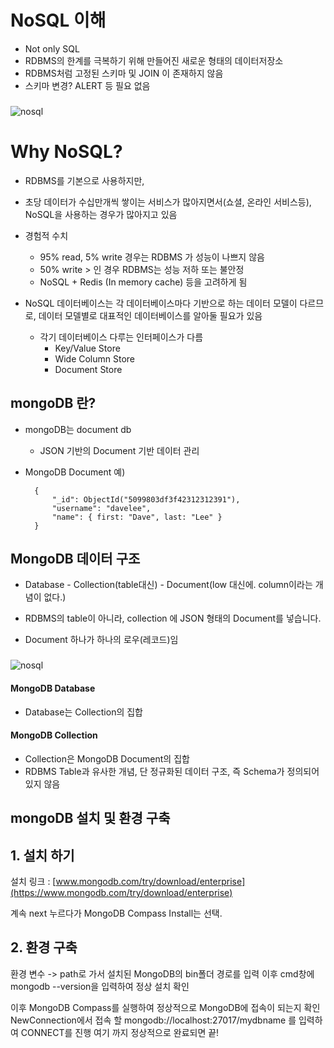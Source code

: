# NoSQL 이해
-   Not only SQL
-   RDBMS의 한계를 극복하기 위해 만들어진 새로운 형태의 데이터저장소
-   RDBMS처럼 고정된 스키마 및 JOIN 이 존재하지 않음
-   스키마 변경? ALERT 등 필요 없음
###
![nosql](https://user-images.githubusercontent.com/73468962/148645995-1bbbc8fb-a042-4d75-af05-a4ee8fdebfa8.png)



# Why NoSQL?

-   RDBMS를 기본으로 사용하지만,
-   초당 데이터가 수십만개씩 쌓이는 서비스가 많아지면서(쇼셜, 온라인 서비스등), NoSQL을 사용하는 경우가 많아지고 있음
    
-   경험적 수치
    
    -   95% read, 5% write 경우는 RDBMS 가 성능이 나쁘지 않음
    -   50% write > 인 경우 RDBMS는 성능 저하 또는 불안정
    -   NoSQL + Redis (In memory cache) 등을 고려하게 됨

-   NoSQL 데이터베이스는 각 데이터베이스마다 기반으로 하는 데이터 모델이 다르므로, 데이터 모델별로 대표적인 데이터베이스를 알아둘 필요가 있음
    -   각기 데이터베이스 다루는 인터페이스가 다름
        -   Key/Value Store
        -   Wide Column Store
        -   Document Store

##  mongoDB 란?

-   mongoDB는 document db
    -   JSON 기반의 Document 기반 데이터 관리

- MongoDB Document 예)

		{
		    "_id": ObjectId("5099803df3f42312312391"),
		    "username": "davelee",
		    "name": { first: "Dave", last: "Lee" }
		}

## MongoDB 데이터 구조

- Database - Collection(table대신) - Document(low 대신에. column이라는 개념이 없다.)

-   RDBMS의 table이 아니라, collection 에 JSON 형태의 Document를 넣습니다.
-   Document 하나가 하나의 로우(레코드)임

###
![nosql](https://user-images.githubusercontent.com/73468962/148645993-eb214ba5-3afb-4973-bb2c-f4889e79a8e5.png)

#### MongoDB Database[](https://www.fun-coding.org/mongodb_basic1.html#MongoDB-Database)

-   Database는 Collection의 집합

#### MongoDB Collection[](https://www.fun-coding.org/mongodb_basic1.html#MongoDB-Collection)

-   Collection은 MongoDB Document의 집합
-   RDBMS Table과 유사한 개념, 단 정규화된 데이터 구조, 즉 Schema가 정의되어 있지 않음

## mongoDB 설치 및 환경 구축

## **1. 설치 하기**

설치 링크 :  [www.mongodb.com/try/download/enterprise](https://www.mongodb.com/try/download/enterprise)

계속 next 누르다가 MongoDB Compass Install는 선택.

## **2. 환경 구축**
환경 변수 -> path로 가서
설치된 MongoDB의 bin폴더 경로를 입력
이후 cmd창에 mongodb --version을 입력하여 정상 설치 확인

이후 MongoDB Compass를 실행하여 정상적으로 MongoDB에 접속이 되는지 확인
NewConnection에서 접속 할 mongodb://localhost:27017/mydbname 를 입력하여 CONNECT를 진행
여기 까지 정상적으로 완료되면 끝!
